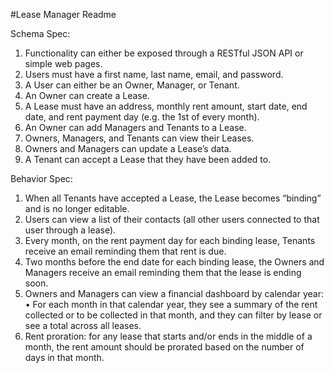 #Lease Manager Readme

Schema Spec:
1. Functionality can either be exposed through a RESTful JSON API or simple web pages.
2. Users must have a first name, last name, email, and password.
3. A User can either be an Owner, Manager, or Tenant.
4. An Owner can create a Lease.
5. A Lease must have an address, monthly rent amount, start date, end date, and rent payment day (e.g. the 1st of every month).
6. An Owner can add Managers and Tenants to a Lease.
7. Owners, Managers, and Tenants can view their Leases.
8. Owners and Managers can update a Lease’s data.
9. A Tenant can accept a Lease that they have been added to.

Behavior Spec:
1. When all Tenants have accepted a Lease, the Lease becomes “binding” and is no longer editable. 
2. Users can view a list of their contacts (all other users connected to that user through a lease).
3. Every month, on the rent payment day for each binding lease, Tenants receive an email reminding them that rent is due.
4. Two months before the end date for each binding lease, the Owners and Managers receive an email reminding them that the lease is ending soon.
5. Owners and Managers can view a financial dashboard by calendar year:
    • For each month in that calendar year, they see a summary of the rent collected or to be collected in that month, and they can filter by lease or see a total across all leases.
6. Rent proration: for any lease that starts and/or ends in the middle of a month, the rent amount should be prorated based on the number of days in that month.
